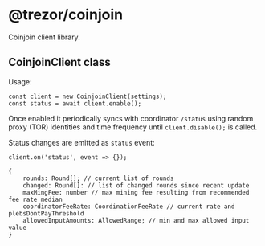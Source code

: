 # @trezor/coinjoin

Coinjoin client library.

## CoinjoinClient class

Usage:

```
const client = new CoinjoinClient(settings);
const status = await client.enable();
```

Once enabled it periodically syncs with coordinator `/status` using random proxy (TOR) identities and time frequency until `client.disable();` is called.

Status changes are emitted as `status` event:

```
client.on('status', event => {});

{
    rounds: Round[]; // current list of rounds
    changed: Round[]: // list of changed rounds since recent update
    maxMingFee: number // max mining fee resulting from recommended fee rate median
    coordinatorFeeRate: CoordinationFeeRate // current rate and plebsDontPayThreshold
    allowedInputAmounts: AllowedRange; // min and max allowed input value
}
```
